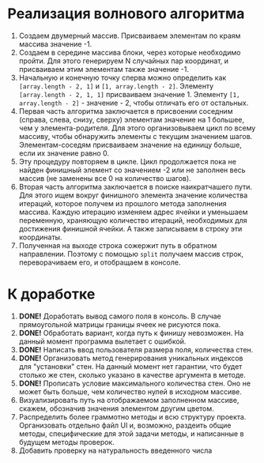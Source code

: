 # Реализация волнового алгоритма
1. Создаем двумерный массив. Присваиваем элементам по краям массива значение -1.
2. Создаем в середине массива блоки, через которые необходимо пройти. Для этого генерируем N случайных пар координат, и присваиваем этим элементам также значение -1.
3. Начальную и конечную точку сперва можно определить как `[array.length - 2, 1]` и `[1, array.length - 2]`. Элементу `[array.length - 2, 1, 1]` присваиваем значение 1. Элементу `[1, array.length - 2]` - значение - 2, чтобы отличать его от остальных.
4. Первая часть алгоритма заключается в присвоении соседним (справа, слева, снизу, сверху) элементам значение на 1 большее, чем у элемента-родителя. Для этого организовываем цикл по всему массиву, чтобы обнаружить элементы с текущим значением шагов. Элементам-соседям присваиваем значение на единицу больше, если их значение равно 0.
5. Эту процедуру повторяем в цикле. Цикл продолжается пока не найден финишный элемент со значением -2 или не заполнен весь массив (не заменены все 0 на количество шагов).
6. Вторая часть алгоритма заключается в поиске наикратчашего пути. Для этого ищем вокруг финишного элемента значение количества итераций, которое получем из прошлого метода заполнения массива. Каждую итерацию изменяем адрес ячейки и уменьшаем переменную, храняющую количество итераций, необходимых для достижения финишной ячейки. А также записываем в строку эти координаты.
7. Полученная на выходе строка сожержит путь в обратном направлении. Поэтому с помощью `split` получаем массив строк, переворачиваем его, и отобращаем в консоле.

# К доработке
1. **DONE!** Доработать вывод самого поля в консоль. В случае прямоугольной матрицы границы ячеек не рисуются пока.
2. **DONE!** Обработать вариант, когда путь к финишу невозможен. На данный момент программа вылетает с ошибкой.
3. **DONE!** Написать ввод пользователя размера поля, количества стен.
4. **DONE!** Организовать метод генерирования уникальных индексов для "установки" стен. На данный момент нет гарантии, что будет столько же стен, сколько указано в качестве аргумента в методе.
5. **DONE!** Прописать условие максимального количества стен. Оно не может быть больше, чем количество нулей в исходном массиве.
6. Визуализировать путь на отображаемом заполненном массиве, скажем, обозначив значения элементом другим цветом.
7. Распределить более граммотно методы и всю структуру проекта. Организовать отдельно файл UI и, возможно, раздеить общие методы, специфические для этой задачи методы, и написанные в будущем методы проверок.
8. Добавить проверку на натуральность введенного числа